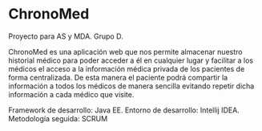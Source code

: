 # ChronoMed
Proyecto para AS y MDA. Grupo D.

ChronoMed es una aplicación web que nos permite almacenar nuestro historial médico para poder acceder a él en cualquier lugar y facilitar a los médicos el acceso a la información médica privada de los pacientes de forma centralizada. De esta manera el paciente podrá compartir la información a todos los médicos de manera sencilla evitando repetir dicha información a cada médico que visite.

Framework de desarrollo: Java EE. Entorno de desarrollo: Intellij IDEA.
Metodología seguida: SCRUM